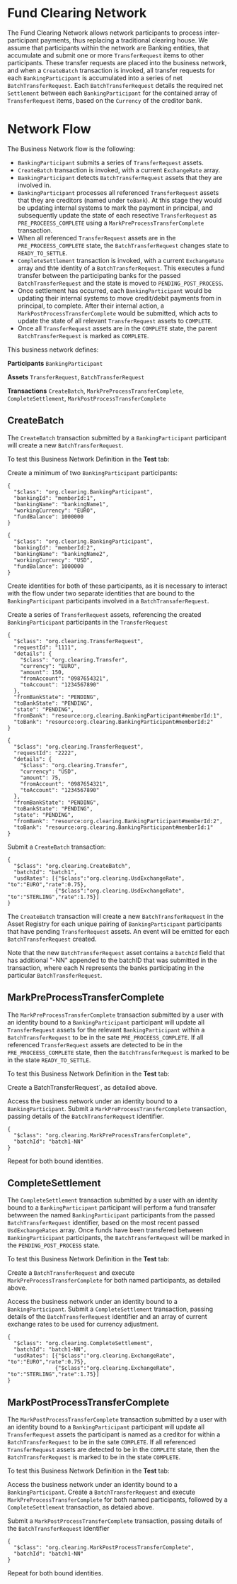 # Fund Clearing Network

The Fund Clearing Network allows network participants to process inter-participant payments, thus replacing a traditional clearing house. We assume that participants within the network are Banking entities, that accumulate and submit one or more `TransferRequest` items to other participants. These transfer requests are placed into the business network, and when a `CreateBatch` transaction is invoked, all transfer requests for each `BankingParticipant` is accumulated into a series of net `BatchTransferRequest`. Each `BatchTransferRequest` details the required net `Settlement` between each `BankingParticipant` for the contained array of `TransferRequest` items, based on the `Currency` of the creditor bank.

# Network Flow
The Business Network flow is the following:
  - `BankingParticipant` submits a series of `TransferRequest` assets.
  - `CreateBatch` transaction is invoked, with a current `ExchangeRate` array.
  - `BankingParticipant` detects `BatchTransferRequest` assets that they are involved in.
  - `BankingParticipant` processes all referenced `TransferRequest` assets that they are creditors (named under `toBank`). At this stage they would be updating internal systems to mark the payment in principal, and subsequently update the state of each resective `TransferRequest` as `PRE_PROCEESS_COMPLETE` using a `MarkPreProcessTransferComplete` transaction.
  -  When all referenced `TransferRequest` assets are in the `PRE_PROCEESS_COMPLETE` state, the `BatchTransferRequest` changes state to `READY_TO_SETTLE`.
  - `CompleteSettlement` transaction is invoked, with a current `ExchangeRate` array and thte identity of a `BatchTransferRequest`. This executes a fund transfer between the participating banks for the passed `BatchTransferRequest` and the state is moved to `PENDING_POST_PROCESS`.
  - Once settlement has occurred, each `BankingParticipant` would be updating their internal systems to move credit/debit payments from in principal, to complete. After their internal action, a `MarkPostProcessTransferComplete` would be submitted, which acts to update the state of all relevant `TransferRequest` assets to `COMPLETE`.
  - Once all `TransferRequest` assets are in the `COMPLETE` state, the parent `BatchTransferRequest` is marked as `COMPLETE`.

This business network defines:

**Participants**
`BankingParticipant`

**Assets**
`TransferRequest`, `BatchTransferRequest`

**Transactions**
`CreateBatch`, `MarkPreProcessTransferComplete`, `CompleteSettlement`, `MarkPostProcessTransferComplete`

## CreateBatch
The `CreateBatch` transaction submitted by a `BankingParticipant` participant will create a new `BatchTransferRequest`.

To test this Business Network Definition in the **Test** tab:

Create a minimum of two `BankingParticipant` participants:

```
{
  "$class": "org.clearing.BankingParticipant",
  "bankingId": "memberId:1",
  "bankingName": "bankingName1",
  "workingCurrency": "EURO",
  "fundBalance": 1000000
}
```

```
{
  "$class": "org.clearing.BankingParticipant",
  "bankingId": "memberId:2",
  "bankingName": "bankingName2",
  "workingCurrency": "USD",
  "fundBalance": 1000000
}
```

Create identities for both of these participants, as it is necessary to interact with the flow under two separate identities that are bound to the `BankingParticipant` participants involved in a `BatchTransaferRequest`.

Create a series of `TransferRequest` assets, referencing the created `BankingParticipant` participants in the `TransferRequest`

```
{
  "$class": "org.clearing.TransferRequest",
  "requestId": "1111",
  "details": {
    "$class": "org.clearing.Transfer",
    "currency": "EURO",
    "amount": 150,
    "fromAccount": "0987654321",
    "toAccount": "1234567890"
  },
  "fromBankState": "PENDING",
  "toBankState": "PENDING",
  "state": "PENDING",
  "fromBank": "resource:org.clearing.BankingParticipant#memberId:1",
  "toBank": "resource:org.clearing.BankingParticipant#memberId:2"
}
```


```
{
  "$class": "org.clearing.TransferRequest",
  "requestId": "2222",
  "details": {
    "$class": "org.clearing.Transfer",
    "currency": "USD",
    "amount": 75,
    "fromAccount": "0987654321",
    "toAccount": "1234567890"
  },
  "fromBankState": "PENDING",
  "toBankState": "PENDING",
  "state": "PENDING",
  "fromBank": "resource:org.clearing.BankingParticipant#memberId:2",
  "toBank": "resource:org.clearing.BankingParticipant#memberId:1"
}
```

Submit a `CreateBatch` transaction:

```
{
  "$class": "org.clearing.CreateBatch",
  "batchId": "batch1",
  "usdRates": [{"$class":"org.clearing.UsdExchangeRate", "to":"EURO","rate":0.75},
               {"$class":"org.clearing.UsdExchangeRate", "to":"STERLING","rate":1.75}]
}
```

The `CreateBatch` transaction will create a new `BatchTransferRequest` in the Asset Registry for each unique pairing of `BankingParticipant` participants that have pending `TransferRequest` assets. An event will be emitted for each `BatchTransferRequest` created.

Note that the new `BatchTransferRequest` asset contains a `batchId` field that has additional "-NN" appended to the batchID that was submitted in the transaction, where each N represents the banks participating in the particular `BatchTransferRequest`.


## MarkPreProcessTransferComplete

The `MarkPreProcessTransferComplete` transaction submitted by a user with an identity bound to a `BankingParticipant` participant will update all `TransferRequest` assets for the relevant `BankingParticipant` within a `BatchTransferRequest` to be in the sate `PRE_PROCEESS_COMPLETE`. If all referenced `TransferRequest` assets are detected to be in the `PRE_PROCEESS_COMPLETE` state, then the `BatchTransferRequest` is marked to be in the state `READY_TO_SETTLE`.

To test this Business Network Definition in the **Test** tab:

Create a BatchTransferRequest`, as detailed above.

Access the business network under an identity bound to a `BankingParticipant`. Submit a `MarkPreProcessTransferComplete` transaction, passing details of the `BatchTransferRequest` identifier.

```
{
  "$class": "org.clearing.MarkPreProcessTransferComplete",
  "batchId": "batch1-NN"
}
```

Repeat for both bound identities.

## CompleteSettlement

The `CompleteSettlement` transaction submitted by a user with an identity bound to a `BankingParticipant` participant will perform a fund transafer betwween the named `BankingParticipant` participants from the passed `BatchTransferRequest` identifier, based on the most recent passed `UsdExchangeRates` array. Once funds have been transfered between `BankingParticipant` participants, the `BatchTransferRequest` will be marked in the `PENDING_POST_PROCESS` state.

To test this Business Network Definition in the **Test** tab:

Create a `BatchTransferRequest` and execute `MarkPreProcessTransferComplete` for both named participants, as detailed above.

Access the business network under an identity bound to a `BankingParticipant`. Submit a `CompleteSettlement` transaction, passing details of the `BatchTransferRequest` identifier and an array of current exchange rates to be used for currency adjustment.

```
{
  "$class": "org.clearing.CompleteSettlement",
  "batchId": "batch1-NN",
  "usdRates": [{"$class":"org.clearing.ExchangeRate", "to":"EURO","rate":0.75},
               {"$class":"org.clearing.ExchangeRate", "to":"STERLING","rate":1.75}]
}
```

## MarkPostProcessTransferComplete

The `MarkPostProcessTransferComplete` transaction submitted by a user with an identity bound to a `BankingParticipant` participant will update all `TransferRequest` assets the participant is named as a creditor for within a `BatchTransferRequest` to be in the sate `COMPLETE`. If all referenced `TransferRequest` assets are detected to be in the `COMPLETE` state, then the `BatchTransferRequest` is marked to be in the state `COMPLETE`.

To test this Business Network Definition in the **Test** tab:

Access the business network under an identity bound to a `BankingParticipant`. Create a `BatchTransferRequest` and execute `MarkPreProcessTransferComplete` for both named participants, followed by a `CompleteSettlement` transaction, as detaied above.

Submit a `MarkPostProcessTransferComplete` transaction, passing details of the `BatchTransferRequest` identifier 

```
{
  "$class": "org.clearing.MarkPostProcessTransferComplete",
  "batchId": "batch1-NN"
}
```

Repeat for both bound identities.
